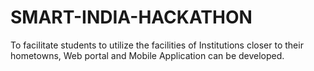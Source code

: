 # SMART-INDIA-HACKATHON
To facilitate students to utilize the facilities of Institutions closer to their hometowns, Web portal and Mobile Application can be developed.
